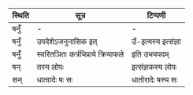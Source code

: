 | स्थिति | सूत्र | टिप्पणी |
| ----- | ------- | ------ |
| षनुँ॑ | - | - |
| षनुँ॑ | उपदेशेऽजनुनासिक इत् | उँ-इत्यस्य इत्संज्ञा |
| षनुँ॑ | स्वरितञितः कर्त्रभिप्राये क्रियाफले | इति उभयपदम् |
| षन् | तस्य लोपः | इत्संज्ञकस्य लोपः |
| सन् | धात्वादेः षः सः | धातोरादेः षस्य सः |
